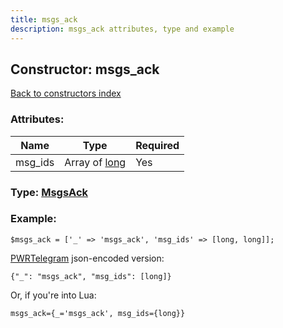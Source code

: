 ```yaml
---
title: msgs_ack
description: msgs_ack attributes, type and example
---
```

## Constructor: msgs\_ack  
[Back to constructors index](index.md)



### Attributes:

| Name     |    Type       | Required |
|----------|---------------|----------|
|msg\_ids|Array of [long](../types/long.md) | Yes|



### Type: [MsgsAck](../types/MsgsAck.md)


### Example:

```
$msgs_ack = ['_' => 'msgs_ack', 'msg_ids' => [long, long]];
```  

[PWRTelegram](https://pwrtelegram.xyz) json-encoded version:

```
{"_": "msgs_ack", "msg_ids": [long]}
```


Or, if you're into Lua:  


```
msgs_ack={_='msgs_ack', msg_ids={long}}

```


